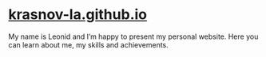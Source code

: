 # [krasnov-la.github.io](https://krasnov-la.github.io)
My name is Leonid and I’m happy to present my personal website. Here you can learn about me, my skills and achievements.
